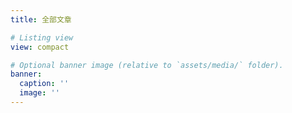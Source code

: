 ```yaml
---
title: 全部文章

# Listing view
view: compact

# Optional banner image (relative to `assets/media/` folder).
banner:
  caption: ''
  image: ''
---
```


